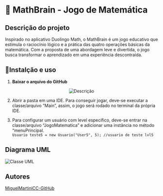 # 🧮 MathBrain - Jogo de Matemática
## Descrição do projeto
Inspirado no aplicativo Duolingo Math, o MathBrain é um jogo educativo que estimula o raciocínio lógico e a prática das quatro operações básicas da matemática. Com a proposta de uma abordagem leve e divertida, o jogo busca transformar o aprendizado em uma experiência descontraída.
## 📝Instalção e uso
1. **Baixar o arquivo do GitHub**
<div align="center">
  <img src="https://github.com/user-attachments/assets/172378a7-2ec9-4b33-91ca-f83c299d6685" alt="Descrição"/>
</div>

2. Abrir a pasta em uma IDE. Para conseguir jogar, deve-se executar a classe/arquivo “Main”, assim, o jogo será rodado no terminal da própria IDE.

3. Para configurar um usuário com level específico, deve-se entrar na classe/arquivo “JogoMatematica” e adicionar uma instância no método “menuPrincipal.
</br>`Usuario teste5 = new Usuario("User5", 5); //usuario de teste lvl5`

## Diagrama UML   
![Classe UML](https://github.com/user-attachments/assets/997ac179-23d9-4d4a-8231-4081db9d3142)

## **Autores**
[MiguelMartiniCC-GitHub](https://github.com/MiguelMartiniCC)
